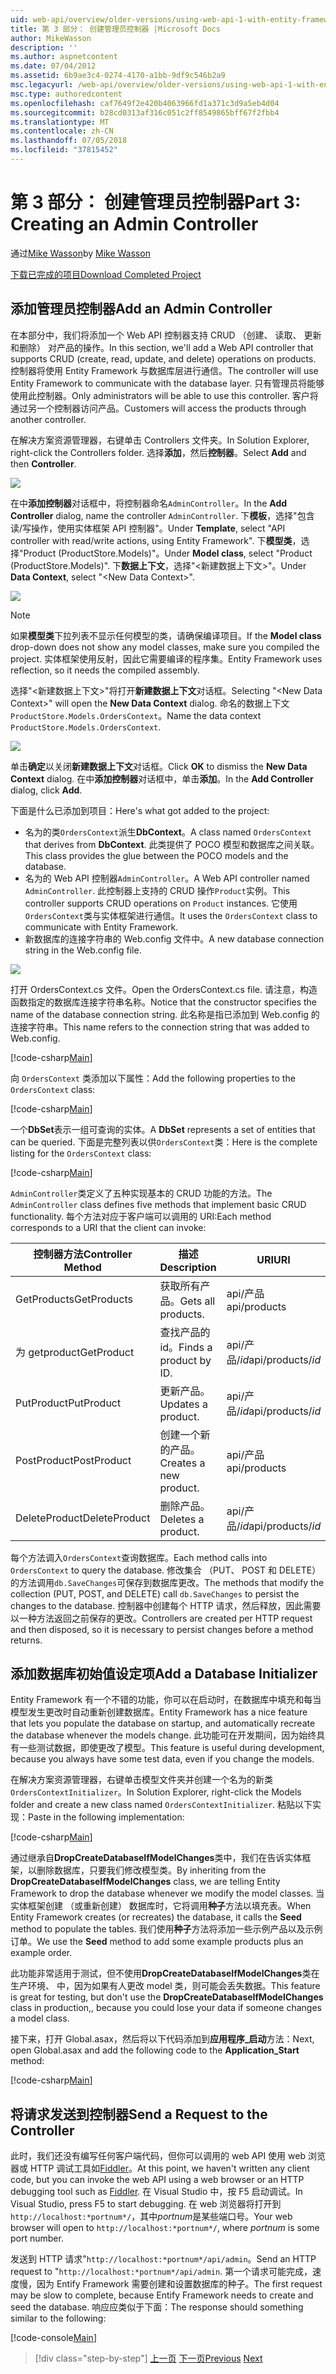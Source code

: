 ```yaml
---
uid: web-api/overview/older-versions/using-web-api-1-with-entity-framework-5/using-web-api-with-entity-framework-part-3
title: 第 3 部分： 创建管理员控制器 |Microsoft Docs
author: MikeWasson
description: ''
ms.author: aspnetcontent
ms.date: 07/04/2012
ms.assetid: 6b9ae3c4-0274-4170-a1bb-9df9c546b2a9
msc.legacyurl: /web-api/overview/older-versions/using-web-api-1-with-entity-framework-5/using-web-api-with-entity-framework-part-3
msc.type: authoredcontent
ms.openlocfilehash: caf7649f2e420b4063966fd1a371c3d9a5eb4d04
ms.sourcegitcommit: b28cd0313af316c051c2ff8549865bff67f2fbb4
ms.translationtype: MT
ms.contentlocale: zh-CN
ms.lasthandoff: 07/05/2018
ms.locfileid: "37815452"
---
```

<a name="part-3-creating-an-admin-controller"></a><span data-ttu-id="666d4-102">第 3 部分： 创建管理员控制器</span><span class="sxs-lookup"><span data-stu-id="666d4-102">Part 3: Creating an Admin Controller</span></span>
====================
<span data-ttu-id="666d4-103">通过[Mike Wasson](https://github.com/MikeWasson)</span><span class="sxs-lookup"><span data-stu-id="666d4-103">by [Mike Wasson](https://github.com/MikeWasson)</span></span>

[<span data-ttu-id="666d4-104">下载已完成的项目</span><span class="sxs-lookup"><span data-stu-id="666d4-104">Download Completed Project</span></span>](http://code.msdn.microsoft.com/ASP-NET-Web-API-with-afa30545)

## <a name="add-an-admin-controller"></a><span data-ttu-id="666d4-105">添加管理员控制器</span><span class="sxs-lookup"><span data-stu-id="666d4-105">Add an Admin Controller</span></span>

<span data-ttu-id="666d4-106">在本部分中，我们将添加一个 Web API 控制器支持 CRUD （创建、 读取、 更新和删除） 对产品的操作。</span><span class="sxs-lookup"><span data-stu-id="666d4-106">In this section, we'll add a Web API controller that supports CRUD (create, read, update, and delete) operations on products.</span></span> <span data-ttu-id="666d4-107">控制器将使用 Entity Framework 与数据库层进行通信。</span><span class="sxs-lookup"><span data-stu-id="666d4-107">The controller will use Entity Framework to communicate with the database layer.</span></span> <span data-ttu-id="666d4-108">只有管理员将能够使用此控制器。</span><span class="sxs-lookup"><span data-stu-id="666d4-108">Only administrators will be able to use this controller.</span></span> <span data-ttu-id="666d4-109">客户将通过另一个控制器访问产品。</span><span class="sxs-lookup"><span data-stu-id="666d4-109">Customers will access the products through another controller.</span></span>

<span data-ttu-id="666d4-110">在解决方案资源管理器，右键单击 Controllers 文件夹。</span><span class="sxs-lookup"><span data-stu-id="666d4-110">In Solution Explorer, right-click the Controllers folder.</span></span> <span data-ttu-id="666d4-111">选择**添加**，然后**控制器**。</span><span class="sxs-lookup"><span data-stu-id="666d4-111">Select **Add** and then **Controller**.</span></span>

![](using-web-api-with-entity-framework-part-3/_static/image1.png)

<span data-ttu-id="666d4-112">在中**添加控制器**对话框中，将控制器命名`AdminController`。</span><span class="sxs-lookup"><span data-stu-id="666d4-112">In the **Add Controller** dialog, name the controller `AdminController`.</span></span> <span data-ttu-id="666d4-113">下**模板**，选择&quot;包含读/写操作，使用实体框架 API 控制器&quot;。</span><span class="sxs-lookup"><span data-stu-id="666d4-113">Under **Template**, select &quot;API controller with read/write actions, using Entity Framework&quot;.</span></span> <span data-ttu-id="666d4-114">下**模型类**，选择"Product (ProductStore.Models)"。</span><span class="sxs-lookup"><span data-stu-id="666d4-114">Under **Model class**, select "Product (ProductStore.Models)".</span></span> <span data-ttu-id="666d4-115">下**数据上下文**，选择"&lt;新建数据上下文&gt;"。</span><span class="sxs-lookup"><span data-stu-id="666d4-115">Under **Data Context**, select "&lt;New Data Context&gt;".</span></span>

![](using-web-api-with-entity-framework-part-3/_static/image2.png)

> [!NOTE]
> <span data-ttu-id="666d4-116">如果**模型类**下拉列表不显示任何模型的类，请确保编译项目。</span><span class="sxs-lookup"><span data-stu-id="666d4-116">If the **Model class** drop-down does not show any model classes, make sure you compiled the project.</span></span> <span data-ttu-id="666d4-117">实体框架使用反射，因此它需要编译的程序集。</span><span class="sxs-lookup"><span data-stu-id="666d4-117">Entity Framework uses reflection, so it needs the compiled assembly.</span></span>


<span data-ttu-id="666d4-118">选择"&lt;新建数据上下文&gt;"将打开**新建数据上下文**对话框。</span><span class="sxs-lookup"><span data-stu-id="666d4-118">Selecting "&lt;New Data Context&gt;" will open the **New Data Context** dialog.</span></span> <span data-ttu-id="666d4-119">命名的数据上下文`ProductStore.Models.OrdersContext`。</span><span class="sxs-lookup"><span data-stu-id="666d4-119">Name the data context `ProductStore.Models.OrdersContext`.</span></span>

![](using-web-api-with-entity-framework-part-3/_static/image3.png)

<span data-ttu-id="666d4-120">单击**确定**以关闭**新建数据上下文**对话框。</span><span class="sxs-lookup"><span data-stu-id="666d4-120">Click **OK** to dismiss the **New Data Context** dialog.</span></span> <span data-ttu-id="666d4-121">在中**添加控制器**对话框中，单击**添加**。</span><span class="sxs-lookup"><span data-stu-id="666d4-121">In the **Add Controller** dialog, click **Add**.</span></span>

<span data-ttu-id="666d4-122">下面是什么已添加到项目：</span><span class="sxs-lookup"><span data-stu-id="666d4-122">Here's what got added to the project:</span></span>

- <span data-ttu-id="666d4-123">名为的类`OrdersContext`派生**DbContext**。</span><span class="sxs-lookup"><span data-stu-id="666d4-123">A class named `OrdersContext` that derives from **DbContext**.</span></span> <span data-ttu-id="666d4-124">此类提供了 POCO 模型和数据库之间关联。</span><span class="sxs-lookup"><span data-stu-id="666d4-124">This class provides the glue between the POCO models and the database.</span></span>
- <span data-ttu-id="666d4-125">名为的 Web API 控制器`AdminController`。</span><span class="sxs-lookup"><span data-stu-id="666d4-125">A Web API controller named `AdminController`.</span></span> <span data-ttu-id="666d4-126">此控制器上支持的 CRUD 操作`Product`实例。</span><span class="sxs-lookup"><span data-stu-id="666d4-126">This controller supports CRUD operations on `Product` instances.</span></span> <span data-ttu-id="666d4-127">它使用`OrdersContext`类与实体框架进行通信。</span><span class="sxs-lookup"><span data-stu-id="666d4-127">It uses the `OrdersContext` class to communicate with Entity Framework.</span></span>
- <span data-ttu-id="666d4-128">新数据库的连接字符串的 Web.config 文件中。</span><span class="sxs-lookup"><span data-stu-id="666d4-128">A new database connection string in the Web.config file.</span></span>

![](using-web-api-with-entity-framework-part-3/_static/image4.png)

<span data-ttu-id="666d4-129">打开 OrdersContext.cs 文件。</span><span class="sxs-lookup"><span data-stu-id="666d4-129">Open the OrdersContext.cs file.</span></span> <span data-ttu-id="666d4-130">请注意，构造函数指定的数据库连接字符串名称。</span><span class="sxs-lookup"><span data-stu-id="666d4-130">Notice that the constructor specifies the name of the database connection string.</span></span> <span data-ttu-id="666d4-131">此名称是指已添加到 Web.config 的连接字符串。</span><span class="sxs-lookup"><span data-stu-id="666d4-131">This name refers to the connection string that was added to Web.config.</span></span>

[!code-csharp[Main](using-web-api-with-entity-framework-part-3/samples/sample1.cs)]

<span data-ttu-id="666d4-132">向 `OrdersContext` 类添加以下属性：</span><span class="sxs-lookup"><span data-stu-id="666d4-132">Add the following properties to the `OrdersContext` class:</span></span>

[!code-csharp[Main](using-web-api-with-entity-framework-part-3/samples/sample2.cs)]

<span data-ttu-id="666d4-133">一个**DbSet**表示一组可查询的实体。</span><span class="sxs-lookup"><span data-stu-id="666d4-133">A **DbSet** represents a set of entities that can be queried.</span></span> <span data-ttu-id="666d4-134">下面是完整列表以供`OrdersContext`类：</span><span class="sxs-lookup"><span data-stu-id="666d4-134">Here is the complete listing for the `OrdersContext` class:</span></span>

[!code-csharp[Main](using-web-api-with-entity-framework-part-3/samples/sample3.cs)]

<span data-ttu-id="666d4-135">`AdminController`类定义了五种实现基本的 CRUD 功能的方法。</span><span class="sxs-lookup"><span data-stu-id="666d4-135">The `AdminController` class defines five methods that implement basic CRUD functionality.</span></span> <span data-ttu-id="666d4-136">每个方法对应于客户端可以调用的 URI:</span><span class="sxs-lookup"><span data-stu-id="666d4-136">Each method corresponds to a URI that the client can invoke:</span></span>

| <span data-ttu-id="666d4-137">控制器方法</span><span class="sxs-lookup"><span data-stu-id="666d4-137">Controller Method</span></span> | <span data-ttu-id="666d4-138">描述</span><span class="sxs-lookup"><span data-stu-id="666d4-138">Description</span></span> | <span data-ttu-id="666d4-139">URI</span><span class="sxs-lookup"><span data-stu-id="666d4-139">URI</span></span> | <span data-ttu-id="666d4-140">HTTP 方法</span><span class="sxs-lookup"><span data-stu-id="666d4-140">HTTP Method</span></span> |
| --- | --- | --- | --- |
| <span data-ttu-id="666d4-141">GetProducts</span><span class="sxs-lookup"><span data-stu-id="666d4-141">GetProducts</span></span> | <span data-ttu-id="666d4-142">获取所有产品。</span><span class="sxs-lookup"><span data-stu-id="666d4-142">Gets all products.</span></span> | <span data-ttu-id="666d4-143">api/产品</span><span class="sxs-lookup"><span data-stu-id="666d4-143">api/products</span></span> | <span data-ttu-id="666d4-144">GET</span><span class="sxs-lookup"><span data-stu-id="666d4-144">GET</span></span> |
| <span data-ttu-id="666d4-145">为 getproduct</span><span class="sxs-lookup"><span data-stu-id="666d4-145">GetProduct</span></span> | <span data-ttu-id="666d4-146">查找产品的 id。</span><span class="sxs-lookup"><span data-stu-id="666d4-146">Finds a product by ID.</span></span> | <span data-ttu-id="666d4-147">api/产品/*id*</span><span class="sxs-lookup"><span data-stu-id="666d4-147">api/products/*id*</span></span> | <span data-ttu-id="666d4-148">GET</span><span class="sxs-lookup"><span data-stu-id="666d4-148">GET</span></span> |
| <span data-ttu-id="666d4-149">PutProduct</span><span class="sxs-lookup"><span data-stu-id="666d4-149">PutProduct</span></span> | <span data-ttu-id="666d4-150">更新产品。</span><span class="sxs-lookup"><span data-stu-id="666d4-150">Updates a product.</span></span> | <span data-ttu-id="666d4-151">api/产品/*id*</span><span class="sxs-lookup"><span data-stu-id="666d4-151">api/products/*id*</span></span> | <span data-ttu-id="666d4-152">PUT</span><span class="sxs-lookup"><span data-stu-id="666d4-152">PUT</span></span> |
| <span data-ttu-id="666d4-153">PostProduct</span><span class="sxs-lookup"><span data-stu-id="666d4-153">PostProduct</span></span> | <span data-ttu-id="666d4-154">创建一个新的产品。</span><span class="sxs-lookup"><span data-stu-id="666d4-154">Creates a new product.</span></span> | <span data-ttu-id="666d4-155">api/产品</span><span class="sxs-lookup"><span data-stu-id="666d4-155">api/products</span></span> | <span data-ttu-id="666d4-156">发布</span><span class="sxs-lookup"><span data-stu-id="666d4-156">POST</span></span> |
| <span data-ttu-id="666d4-157">DeleteProduct</span><span class="sxs-lookup"><span data-stu-id="666d4-157">DeleteProduct</span></span> | <span data-ttu-id="666d4-158">删除产品。</span><span class="sxs-lookup"><span data-stu-id="666d4-158">Deletes a product.</span></span> | <span data-ttu-id="666d4-159">api/产品/*id*</span><span class="sxs-lookup"><span data-stu-id="666d4-159">api/products/*id*</span></span> | <span data-ttu-id="666d4-160">DELETE</span><span class="sxs-lookup"><span data-stu-id="666d4-160">DELETE</span></span> |

<span data-ttu-id="666d4-161">每个方法调入`OrdersContext`查询数据库。</span><span class="sxs-lookup"><span data-stu-id="666d4-161">Each method calls into `OrdersContext` to query the database.</span></span> <span data-ttu-id="666d4-162">修改集合 （PUT、 POST 和 DELETE） 的方法调用`db.SaveChanges`可保存到数据库更改。</span><span class="sxs-lookup"><span data-stu-id="666d4-162">The methods that modify the collection (PUT, POST, and DELETE) call `db.SaveChanges` to persist the changes to the database.</span></span> <span data-ttu-id="666d4-163">控制器中创建每个 HTTP 请求，然后释放，因此需要以一种方法返回之前保存的更改。</span><span class="sxs-lookup"><span data-stu-id="666d4-163">Controllers are created per HTTP request and then disposed, so it is necessary to persist changes before a method returns.</span></span>

## <a name="add-a-database-initializer"></a><span data-ttu-id="666d4-164">添加数据库初始值设定项</span><span class="sxs-lookup"><span data-stu-id="666d4-164">Add a Database Initializer</span></span>

<span data-ttu-id="666d4-165">Entity Framework 有一个不错的功能，你可以在启动时，在数据库中填充和每当模型发生更改时自动重新创建数据库。</span><span class="sxs-lookup"><span data-stu-id="666d4-165">Entity Framework has a nice feature that lets you populate the database on startup, and automatically recreate the database whenever the models change.</span></span> <span data-ttu-id="666d4-166">此功能可在开发期间，因为始终具有一些测试数据，即使更改了模型。</span><span class="sxs-lookup"><span data-stu-id="666d4-166">This feature is useful during development, because you always have some test data, even if you change the models.</span></span>

<span data-ttu-id="666d4-167">在解决方案资源管理器，右键单击模型文件夹并创建一个名为的新类`OrdersContextInitializer`。</span><span class="sxs-lookup"><span data-stu-id="666d4-167">In Solution Explorer, right-click the Models folder and create a new class named `OrdersContextInitializer`.</span></span> <span data-ttu-id="666d4-168">粘贴以下实现：</span><span class="sxs-lookup"><span data-stu-id="666d4-168">Paste in the following implementation:</span></span>

[!code-csharp[Main](using-web-api-with-entity-framework-part-3/samples/sample4.cs)]

<span data-ttu-id="666d4-169">通过继承自**DropCreateDatabaseIfModelChanges**类中，我们在告诉实体框架，以删除数据库，只要我们修改模型类。</span><span class="sxs-lookup"><span data-stu-id="666d4-169">By inheriting from the **DropCreateDatabaseIfModelChanges** class, we are telling Entity Framework to drop the database whenever we modify the model classes.</span></span> <span data-ttu-id="666d4-170">当实体框架创建 （或重新创建） 数据库时，它将调用**种子**方法以填充表。</span><span class="sxs-lookup"><span data-stu-id="666d4-170">When Entity Framework creates (or recreates) the database, it calls the **Seed** method to populate the tables.</span></span> <span data-ttu-id="666d4-171">我们使用**种子**方法将添加一些示例产品以及示例订单。</span><span class="sxs-lookup"><span data-stu-id="666d4-171">We use the **Seed** method to add some example products plus an example order.</span></span>

<span data-ttu-id="666d4-172">此功能非常适用于测试，但不使用**DropCreateDatabaseIfModelChanges**类在生产环境、 中，因为如果有人更改 model 类，则可能会丢失数据。</span><span class="sxs-lookup"><span data-stu-id="666d4-172">This feature is great for testing, but don't use the **DropCreateDatabaseIfModelChanges** class in production,, because you could lose your data if someone changes a model class.</span></span>

<span data-ttu-id="666d4-173">接下来，打开 Global.asax，然后将以下代码添加到**应用程序\_启动**方法：</span><span class="sxs-lookup"><span data-stu-id="666d4-173">Next, open Global.asax and add the following code to the **Application\_Start** method:</span></span>

[!code-csharp[Main](using-web-api-with-entity-framework-part-3/samples/sample5.cs)]

## <a name="send-a-request-to-the-controller"></a><span data-ttu-id="666d4-174">将请求发送到控制器</span><span class="sxs-lookup"><span data-stu-id="666d4-174">Send a Request to the Controller</span></span>

<span data-ttu-id="666d4-175">此时，我们还没有编写任何客户端代码，但你可以调用的 web API 使用 web 浏览器或 HTTP 调试工具如[Fiddler](http://www.fiddler2.com/fiddler2/)。</span><span class="sxs-lookup"><span data-stu-id="666d4-175">At this point, we haven't written any client code, but you can invoke the web API using a web browser or an HTTP debugging tool such as [Fiddler](http://www.fiddler2.com/fiddler2/).</span></span> <span data-ttu-id="666d4-176">在 Visual Studio 中，按 F5 启动调试。</span><span class="sxs-lookup"><span data-stu-id="666d4-176">In Visual Studio, press F5 to start debugging.</span></span> <span data-ttu-id="666d4-177">在 web 浏览器将打开到`http://localhost:*portnum*/`，其中*portnum*是某些端口号。</span><span class="sxs-lookup"><span data-stu-id="666d4-177">Your web browser will open to `http://localhost:*portnum*/`, where *portnum* is some port number.</span></span>

<span data-ttu-id="666d4-178">发送到 HTTP 请求"`http://localhost:*portnum*/api/admin`。</span><span class="sxs-lookup"><span data-stu-id="666d4-178">Send an HTTP request to "`http://localhost:*portnum*/api/admin`.</span></span> <span data-ttu-id="666d4-179">第一个请求可能完成，速度慢，因为 Entify Framework 需要创建和设置数据库的种子。</span><span class="sxs-lookup"><span data-stu-id="666d4-179">The first request may be slow to complete, because Entify Framework needs to create and seed the database.</span></span> <span data-ttu-id="666d4-180">响应应类似于下面：</span><span class="sxs-lookup"><span data-stu-id="666d4-180">The response should something similar to the following:</span></span>

[!code-console[Main](using-web-api-with-entity-framework-part-3/samples/sample6.cmd)]

> [!div class="step-by-step"]
> <span data-ttu-id="666d4-181">[上一页](using-web-api-with-entity-framework-part-2.md)
> [下一页](using-web-api-with-entity-framework-part-4.md)</span><span class="sxs-lookup"><span data-stu-id="666d4-181">[Previous](using-web-api-with-entity-framework-part-2.md)
[Next](using-web-api-with-entity-framework-part-4.md)</span></span>
